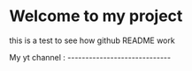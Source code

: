 # Welcome to my project 

this is a test to see how github  README  work 

My yt channel :  -----------------------------
